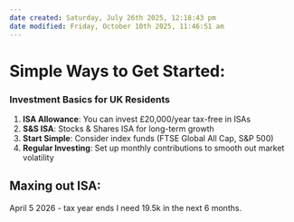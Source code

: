 ```yaml
---
date created: Saturday, July 26th 2025, 12:18:43 pm
date modified: Friday, October 10th 2025, 11:46:51 am
---
```


# Simple Ways to Get Started:

### Investment Basics for UK Residents
1. **ISA Allowance**: You can invest £20,000/year tax-free in ISAs
2. **S&S ISA**: Stocks & Shares ISA for long-term growth
3. **Start Simple**: Consider index funds (FTSE Global All Cap, S&P 500)
4. **Regular Investing**: Set up monthly contributions to smooth out market volatility

## Maxing out ISA:

April 5 2026 - tax year ends
I need 19.5k in the next 6 months.